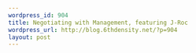 ```yaml
--- 
wordpress_id: 904
title: Negotiating with Management, featuring J-Roc
wordpress_url: http://blog.6thdensity.net/?p=904
layout: post
---
```

<p align="center"><object width="425" height="355"><param name="movie" value="http://www.youtube.com/v/studPz7t8OU&rel=1"></param><param name="wmode" value="transparent"></param><embed src="http://www.youtube.com/v/studPz7t8OU&rel=1" type="application/x-shockwave-flash" wmode="transparent" width="425" height="355"></embed></object></p>
